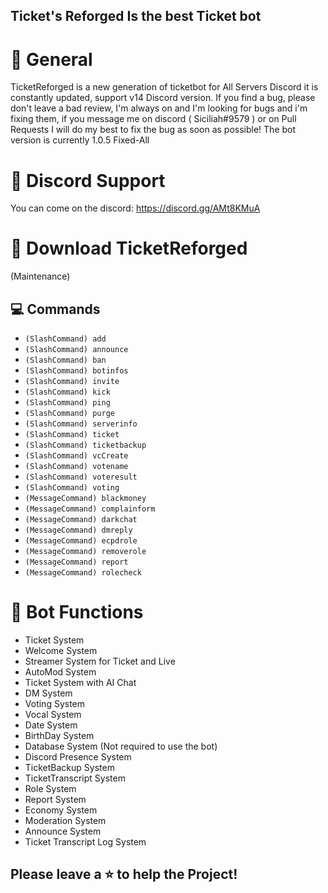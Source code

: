 ## Ticket's Reforged Is the best Ticket bot

# 💨 General
TicketReforged is a new generation of ticketbot for All Servers Discord
it is constantly updated, support v14 Discord version.
If you find a bug, please don't leave a bad review, I'm always on and I'm
looking for bugs and i'm fixing them, if you message me on discord ( Siciliah#9579 )
or on Pull Requests I will do my best to fix the bug as soon as possible!
The bot version is currently 1.0.5 Fixed-All

# 💬 Discord Support
You can come on the discord: https://discord.gg/AMt8KMuA

# 📂 Download TicketReforged
(Maintenance)

## 💻 Commands
* `(SlashCommand) add`
* `(SlashCommand) announce`
* `(SlashCommand) ban`
* `(SlashCommand) botinfos`
* `(SlashCommand) invite`
* `(SlashCommand) kick`
* `(SlashCommand) ping`
* `(SlashCommand) purge`
* `(SlashCommand) serverinfo`
* `(SlashCommand) ticket`
* `(SlashCommand) ticketbackup`
* `(SlashCommand) vcCreate`
* `(SlashCommand) votename`
* `(SlashCommand) voteresult`
* `(SlashCommand) voting`
* `(MessageCommand) blackmoney`
* `(MessageCommand) complainform`
* `(MessageCommand) darkchat`
* `(MessageCommand) dmreply`
* `(MessageCommand) ecpdrole`
* `(MessageCommand) removerole`
* `(MessageCommand) report`
* `(MessageCommand) rolecheck`
 
# 🔗 Bot Functions
* Ticket System
* Welcome System
* Streamer System for Ticket and Live
* AutoMod System
* Ticket System with AI Chat
* DM System
* Voting System
* Vocal System
* Date System
* BirthDay System
* Database System (Not required to use the bot)
* Discord Presence System
* TicketBackup System
* TicketTranscript System
* Role System
* Report System
* Economy System
* Moderation System
* Announce System
* Ticket Transcript Log System

## Please leave a ⭐ to help the Project!
